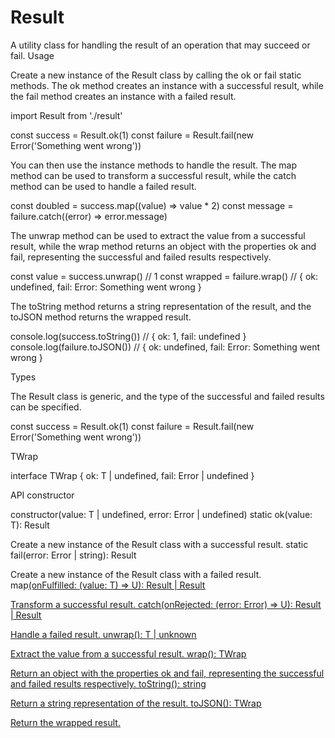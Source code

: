 # Result

A utility class for handling the result of an operation that may succeed or fail.
Usage

Create a new instance of the Result class by calling the ok or fail static methods. The ok method creates an instance with a successful result, while the fail method creates an instance with a failed result.

import Result from './result'

const success = Result.ok(1)
const failure = Result.fail(new Error('Something went wrong'))

You can then use the instance methods to handle the result. The map method can be used to transform a successful result, while the catch method can be used to handle a failed result.

const doubled = success.map((value) => value * 2)
const message = failure.catch((error) => error.message)

The unwrap method can be used to extract the value from a successful result, while the wrap method returns an object with the properties ok and fail, representing the successful and failed results respectively.

const value = success.unwrap() // 1
const wrapped = failure.wrap() // { ok: undefined, fail: Error: Something went wrong }

The toString method returns a string representation of the result, and the toJSON method returns the wrapped result.

console.log(success.toString()) // { ok: 1, fail: undefined }
console.log(failure.toJSON()) // { ok: undefined, fail: Error: Something went wrong }

Types

The Result class is generic, and the type of the successful and failed results can be specified.

const success = Result.ok<number>(1)
const failure = Result.fail<string>(new Error('Something went wrong'))

TWrap

interface TWrap<T> {
  ok: T | undefined,
  fail: Error | undefined
}

API
constructor

constructor(value: T | undefined, error: Error | undefined)
static ok<T>(value: T): Result<T>

Create a new instance of the Result class with a successful result.
static fail<T>(error: Error | string): Result<T>

Create a new instance of the Result class with a failed result.
map<U>(onFulfilled: (value: T) => U): Result<U> | Result<T>

Transform a successful result.
catch<U>(onRejected: (error: Error) => U): Result<U> | Result<T>

Handle a failed result.
unwrap(): T | unknown

Extract the value from a successful result.
wrap(): TWrap<T>

Return an object with the properties ok and fail, representing the successful and failed results respectively.
toString(): string

Return a string representation of the result.
toJSON(): TWrap<T>

Return the wrapped result.